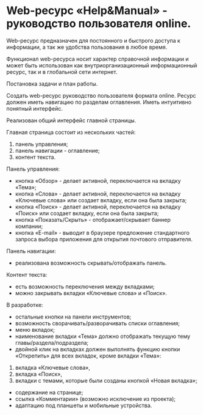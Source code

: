 # Web-ресурс «Help&Manual» - руководство пользователя online.

Web-ресурс предназначен для постоянного и быстрого доступа к информации, а так же удобства пользования в любое время.

Функционал web-ресурса носит характер справочной информации и может быть использован как внутриорганизационный информационный ресурс, так и в глобальной сети интернет.

Постановка задачи и план работы.

Создать web-ресурс руководство пользователя формата online. Ресурс должен иметь навигацию по разделам оглавления. Иметь интуитивно понятный интерфейс.

Реализован общий интерфейс главной страницы.

Главная страница состоит из нескольких частей:
1. панель управления;
2. панель навигации - оглавление;
3. контент текста.

Панель управления:
- кнопка «Обзор» - делает активной, переключается на вкладку «Тема»;
- кнопка «Слова» - делает активной, переключается на вкладку «Ключевые слова» или создает вкладку, если она была закрыта;
- кнопка «Поиск» - делает активной, переключается на вкладку «Поиск» или создает вкладку, если она была закрыта;
- кнопка «Показать/Скрыть» - отображает/скрывает баннер компании;
- кнопка «E-mail» - выводит в браузере предложение стандартного запроса выбора приложения для открытия почтового отправителя.

Панель навигации:
- реализована возможность скрывать/отображать панель.

Контент текста:
- есть возможность переключения между вкладками;
- можно закрывать вкладки «Ключевые слова» и «Поиск».

В разработке:
- остальные кнопки на панели инструментов;
- возможность сворачивать/разворачивать списки оглавления;
- меню вкладок;
- наименование вкладки «Тема» должно отображать текущую тему главы/раздела/подраздела;
- двойной клик на вкладках должен выполнять функцию кнопки «Открепить» для всех вкладок, кроме вкладки «Тема»:
1) вкладка «Ключевые слова»,
2) вкладка «Поиск»,
3) вкладки с темами, которые были созданы кнопкой «Новая вкладка»;
- содержание на странице;
- ссылка «Комментарии» (возможно исключение из проекта);
- адаптацию под планшеты и мобильные устройства.